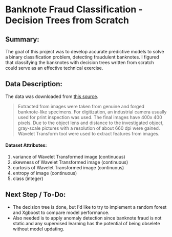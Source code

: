 # Banknote Fraud Classification - Decision Trees from Scratch

## Summary: ##
The goal of this project was to develop accurate predictive models to solve a binary classification problem, detecting fraudulent banknotes. I figured that classifying the banknotes with decision trees written from scratch could serve as an effective technical exercise.
 
 
## Data Description:
The data was downloaded from [this source](https://archive.ics.uci.edu/ml/datasets/banknote+authentication#).
> Extracted from images were taken from genuine and forged banknote-like specimens. For digitization, an industrial camera usually used for print inspection was used. The final images have 400x 400 pixels. Due to the object lens and distance to the investigated object, gray-scale pictures with a resolution of about 660 dpi were gained. Wavelet Transform tool were used to extract features from images.

#### Dataset Attributes:
1. variance of Wavelet Transformed image (continuous)
2. skewness of Wavelet Transformed image (continuous)
3. curtosis of Wavelet Transformed image (continuous)
4. entropy of image (continuous)
5. class (integer)

## Next Step / To-Do:
* The decision tree is done, but I'd like to try to implement a random forest and Xgboost to compare model performance. 
* Also needed is to apply anomaly detection since banknote fraud is not static and any supervised learning has the potential of being obselete without model updating.
